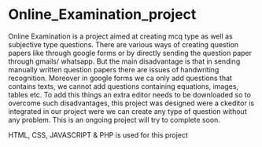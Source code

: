 # Online_Examination_project
Online Examination is a project aimed at creating mcq type as well as subjective type questions.
There are various ways of creating question papers like through google forms or by directly sending the question paper through gmails/ whatsapp.
But the main disadvantage is that in sending manually written question papers there are issues of handwriting recognition. Moreover in google forms we ca only add questions that contains texts,
we cannot add questions containing equations, images, tables etc. To add this things an extra editor needs to be downloaded so to overcome such disadvantages, 
this project was designed were a ckeditor is integrated in our project were we can create any type of question without any problem.
This is an ongoing project will try to complete soon.

HTML, CSS, JAVASCRIPT & PHP is used for this project
